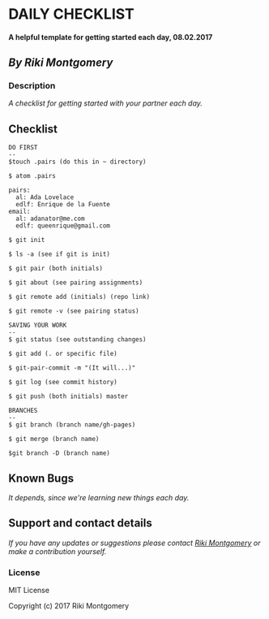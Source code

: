 # **DAILY CHECKLIST**

#### A helpful template for getting started each day, 08.02.2017

## _By Riki Montgomery_

### Description

_A checklist for getting started with your partner each day._

## Checklist
```
DO FIRST
--
$touch .pairs (do this in ~ directory)

$ atom .pairs

pairs:
  al: Ada Lovelace
  edlf: Enrique de la Fuente
email:
  al: adanator@me.com
  edlf: queenrique@gmail.com

$ git init

$ ls -a (see if git is init)

$ git pair (both initials)

$ git about (see pairing assignments)

$ git remote add (initials) (repo link)

$ git remote -v (see pairing status)
```
```
SAVING YOUR WORK
--
$ git status (see outstanding changes)

$ git add (. or specific file)

$ git-pair-commit -m "(It will...)"

$ git log (see commit history)

$ git push (both initials) master
```
```
BRANCHES
--
$ git branch (branch name/gh-pages)

$ git merge (branch name)

$git branch -D (branch name)
```

## Known Bugs

_It depends, since we're learning new things each day._

## Support and contact details

_If you have any updates or suggestions please contact [Riki Montgomery] or make a contribution yourself._

[Riki Montgomery]: mailto:mostriki820@gmail.com

### License

MIT License

Copyright (c) 2017 Riki Montgomery
